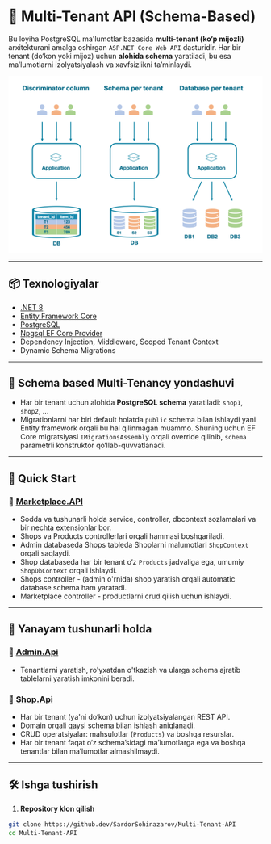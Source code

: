 # 🏪 Multi-Tenant API (Schema-Based)

Bu loyiha PostgreSQL ma'lumotlar bazasida **multi-tenant (ko‘p mijozli)** arxitekturani amalga oshirgan `ASP.NET Core Web API` dasturidir. Har bir tenant (do‘kon yoki mijoz) uchun **alohida schema** yaratiladi, bu esa ma’lumotlarni izolyatsiyalash va xavfsizlikni ta’minlaydi.

![multy tenant image](image.png)

---

## 📦 Texnologiyalar

- [.NET 8](https://dotnet.microsoft.com/en-us/)
- [Entity Framework Core](https://learn.microsoft.com/en-us/ef/core/)
- [PostgreSQL](https://www.postgresql.org/)
- [Npgsql EF Core Provider](https://www.npgsql.org/efcore/index.html)
- Dependency Injection, Middleware, Scoped Tenant Context
- Dynamic Schema Migrations

---

## 🧠 Schema based Multi-Tenancy yondashuvi

- Har bir tenant uchun alohida **PostgreSQL schema** yaratiladi: `shop1`, `shop2`, ...
- Migrationlarni har biri default holatda `public` schema bilan ishlaydi yani Entity framework orqali bu hal qilinmagan muammo. Shuning uchun EF Core migratsiyasi `IMigrationsAssembly` orqali override qilinib, `schema` parametrli konstruktor qo‘llab-quvvatlanadi.

---

## 🚀 Quick Start

### 🛒 [Marketplace.API](https://github.com/SardorSohinazarov/Multi-Tenant-API/tree/master/src/Marketplace.API)

- Sodda va tushunarli holda service, controller, dbcontext sozlamalari va bir nechta extensionlar bor.
- Shops va Products controllerlari orqali hammasi boshqariladi.
- Admin databaseda Shops tableda Shoplarni malumotlari `ShopContext` orqali saqlaydi.
- Shop databaseda har bir tenant o‘z `Products` jadvaliga ega, umumiy `ShopDbContext` orqali ishlaydi.
- Shops controller - (admin o'rnida) shop yaratish orqali automatic database schema ham yaratadi.
- Marketplace controller - productlarni crud qilish uchun ishlaydi.

---

## 📂 Yanayam tushunarli holda

### 👤 [Admin.Api](https://github.com/SardorSohinazarov/Multi-Tenant-API/tree/master/src/Admin.Api)

- Tenantlarni yaratish, ro'yxatdan o'tkazish va ularga schema ajratib tablelarni yaratish imkonini beradi.

### 🛒 [Shop.Api](https://github.com/SardorSohinazarov/Multi-Tenant-API/tree/master/src/Shop.Api/Shop.Api)

- Har bir tenant (ya'ni do‘kon) uchun izolyatsiyalangan REST API.
- Domain orqali qaysi schema bilan ishlash aniqlanadi.
- CRUD operatsiyalar: mahsulotlar (`Products`) va boshqa resurslar.
- Har bir tenant faqat o‘z schema’sidagi ma’lumotlarga ega va boshqa tenantlar bilan ma’lumotlar almashilmaydi.

---

## 🛠 Ishga tushirish

1. **Repository klon qilish**  
```bash
git clone https://github.dev/SardorSohinazarov/Multi-Tenant-API
cd Multi-Tenant-API
